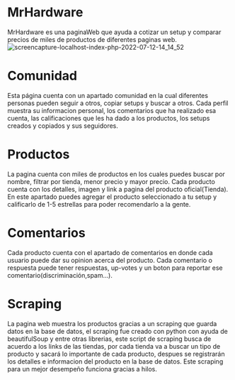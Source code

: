 # MrHardware 

MrHardware es una paginaWeb que ayuda a cotizar un setup y comparar precios de miles de productos de diferentes paginas web.
![screencapture-localhost-index-php-2022-07-12-14_14_52](https://user-images.githubusercontent.com/76752359/178565405-69108034-3bf9-49e8-8f5d-9d039afa6487.png)

# Comunidad
Esta página cuenta con un apartado comunidad en la cual diferentes personas pueden seguir a otros, copiar setups y buscar a otros. Cada perfil muestra su informacion personal,
los comentarios que ha realizado esa cuenta, las calificaciones que les ha dado a los productos, los setups creados y copiados y sus seguidores.

# Productos

La pagina cuenta con miles de productos en los cuales puedes buscar por nombre, filtrar por tienda, menor precio y mayor precio. Cada producto cuenta con los detalles,
imagen y link a pagina del producto oficial(Tienda). En este apartado puedes agregar el producto seleccionado a tu setup y calificarlo de 1-5 estrellas para poder recomendarlo
a la gente.

# Comentarios

Cada producto cuenta con el apartado de comentarios en donde cada usuario puede dar su opinion acerca del producto. Cada comentario o respuesta puede tener respuestas, 
up-votes y un boton para reportar ese comentario(discriminación,spam...).

# Scraping

La pagina web muestra los productos gracias a un scraping que guarda datos en la base de datos, el scraping fue creado con python con ayuda de beautifulSoup y entre otras librerias,
este script de scraping busca de acuerdo a los links de las tiendas, por cada tienda va a buscar un tipo de producto y sacará lo importante de cada producto, despues se registrarán
los detalles e informacion del producto en la base de datos. Este scraping para un mejor desempeño funciona gracias a hilos.


